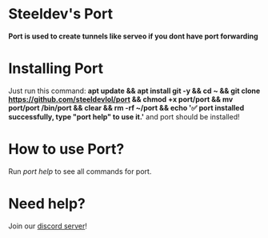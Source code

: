 # Steeldev's Port

**Port is used to create tunnels like serveo if you dont have port forwarding**

# Installing Port

Just run this command: **apt update && apt install git -y && cd ~ && git clone https://github.com/steeldevlol/port && chmod +x port/port && mv port/port /bin/port && clear && rm -rf ~/port && echo '✅ port installed successfully, type "port help" to use it.'**
and port should be installed!

# How to use Port?

Run _port help_ to see all commands for port.

# Need help?

Join our [discord server](https://discord.gg/CyCVdGBmWH/)!
